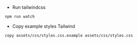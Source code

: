 - Run tailwindcss
```bash
npm run watch
```

- Copy example styles Tailwind
```bash
copy assets/css/styles.css.example assets/css/styles.css
```
